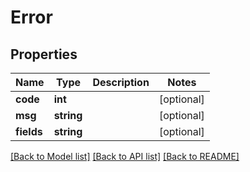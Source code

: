 # Error

## Properties
Name | Type | Description | Notes
------------ | ------------- | ------------- | -------------
**code** | **int** |  | [optional] 
**msg** | **string** |  | [optional] 
**fields** | **string** |  | [optional] 

[[Back to Model list]](../README.md#documentation-for-models) [[Back to API list]](../README.md#documentation-for-api-endpoints) [[Back to README]](../README.md)



